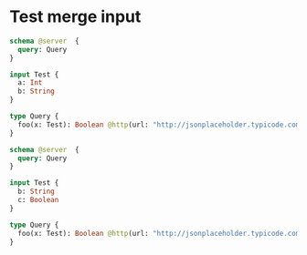 # Test merge input

```graphql @config
schema @server  {
  query: Query
}

input Test {
  a: Int
  b: String
}

type Query {
  foo(x: Test): Boolean @http(url: "http://jsonplaceholder.typicode.com/foo")
}
```

```graphql @config
schema @server  {
  query: Query
}

input Test {
  b: String
  c: Boolean
}

type Query {
  foo(x: Test): Boolean @http(url: "http://jsonplaceholder.typicode.com/foo")
}
```
